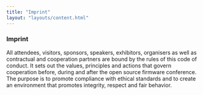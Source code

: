 ```yaml
---
title: "Imprint"
layout: "layouts/content.html"
---
```


### Imprint

All attendees, visitors, sponsors, speakers, exhibitors, organisers as well as contractual and cooperation partners are bound by the rules of this code of conduct. It sets out the values, principles and actions that govern cooperation before, during and after the open source firmware conference. The purpose is to promote compliance with ethical standards and to create an environment that promotes integrity, respect and fair behavior.
